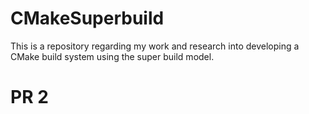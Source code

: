 # CMakeSuperbuild
This is a repository regarding my work and research into developing a CMake build system using the super build model.

# PR 2